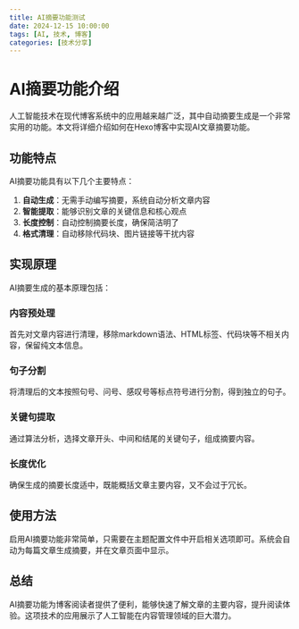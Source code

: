 ```yaml
---
title: AI摘要功能测试
date: 2024-12-15 10:00:00
tags: [AI, 技术, 博客]
categories: [技术分享]
---
```


# AI摘要功能介绍

人工智能技术在现代博客系统中的应用越来越广泛，其中自动摘要生成是一个非常实用的功能。本文将详细介绍如何在Hexo博客中实现AI文章摘要功能。

## 功能特点

AI摘要功能具有以下几个主要特点：

1. **自动生成**：无需手动编写摘要，系统自动分析文章内容
2. **智能提取**：能够识别文章的关键信息和核心观点
3. **长度控制**：自动控制摘要长度，确保简洁明了
4. **格式清理**：自动移除代码块、图片链接等干扰内容

## 实现原理

AI摘要生成的基本原理包括：

### 内容预处理
首先对文章内容进行清理，移除markdown语法、HTML标签、代码块等不相关内容，保留纯文本信息。

### 句子分割
将清理后的文本按照句号、问号、感叹号等标点符号进行分割，得到独立的句子。

### 关键句提取
通过算法分析，选择文章开头、中间和结尾的关键句子，组成摘要内容。

### 长度优化
确保生成的摘要长度适中，既能概括文章主要内容，又不会过于冗长。

## 使用方法

启用AI摘要功能非常简单，只需要在主题配置文件中开启相关选项即可。系统会自动为每篇文章生成摘要，并在文章页面中显示。

## 总结

AI摘要功能为博客阅读者提供了便利，能够快速了解文章的主要内容，提升阅读体验。这项技术的应用展示了人工智能在内容管理领域的巨大潜力。
